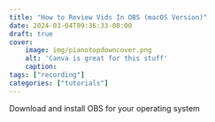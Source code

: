 ```yaml
---
title: "How to Review Vids In OBS (macOS Version)"
date: 2024-03-04T09:36:33-08:00
draft: true
cover:
    image: img/pianotopdowncover.png
    alt: 'Canva is great for this stuff'
    caption:
tags: ["recording"]
categories: ["tutorials"]
---
```


Download and install OBS for your operating system



